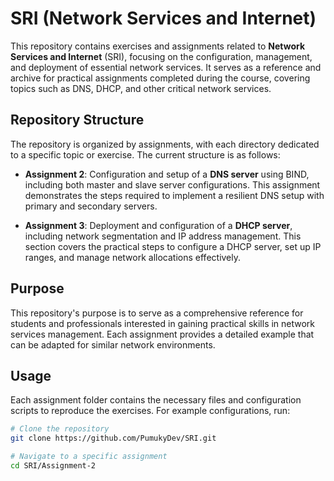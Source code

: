 # SRI (Network Services and Internet)

This repository contains exercises and assignments related to **Network Services and Internet** (SRI), focusing on the configuration, management, and deployment of essential network services. It serves as a reference and archive for practical assignments completed during the course, covering topics such as DNS, DHCP, and other critical network services.

## Repository Structure

The repository is organized by assignments, with each directory dedicated to a specific topic or exercise. The current structure is as follows:

- **Assignment 2**: Configuration and setup of a **DNS server** using BIND, including both master and slave server configurations. This assignment demonstrates the steps required to implement a resilient DNS setup with primary and secondary servers.
  
- **Assignment 3**: Deployment and configuration of a **DHCP server**, including network segmentation and IP address management. This section covers the practical steps to configure a DHCP server, set up IP ranges, and manage network allocations effectively.

## Purpose

This repository's purpose is to serve as a comprehensive reference for students and professionals interested in gaining practical skills in network services management. Each assignment provides a detailed example that can be adapted for similar network environments.

## Usage

Each assignment folder contains the necessary files and configuration scripts to reproduce the exercises. For example configurations, run:

```bash
# Clone the repository
git clone https://github.com/PumukyDev/SRI.git

# Navigate to a specific assignment
cd SRI/Assignment-2
